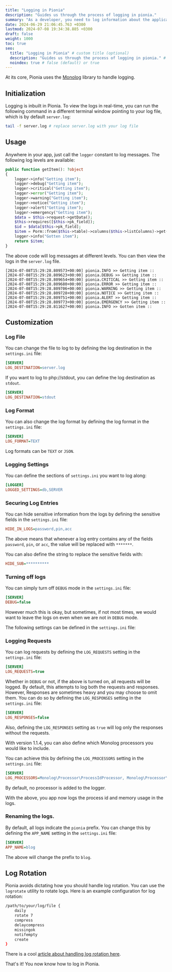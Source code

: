 ```yaml
---
title: "Logging in Pionia"
description: "Guides us through the process of logging in pionia."
summary: "As a developer, you need to log information about the application's state, errors, and other important information. This guide will show you how to log in pionia."
date: 2024-06-29 21:06:45.763 +0300
lastmod: 2024-07-08 19:34:38.885 +0300
draft: false
weight: 1000
toc: true
seo:
  title: "Logging in Pionia" # custom title (optional)
  description: "Guides us through the process of logging in pionia." # custom description (recommended)
  noindex: true # false (default) or true
---
```

    

At its core, Pionia uses the [Monolog](https://github.com/Seldaek/monolog) library to handle logging.

## Initialization

Logging is inbuilt in Pionia. To view the logs in real-time, you can run the following command in a different terminal window pointing to your log file, which is by default `server.log`:

```bash
tail -f server.log # replace server.log with your log file
```

## Usage

Anywhere in your app, just call the `logger` constant to log messages. The following log levels are available:
```php
public function getItem(): ?object
{
    logger->info("Getting item");
    logger->debug("Getting item");
    logger->critical("Getting item");
    logger->error("Getting item");
    logger->warning("Getting item");
    logger->notice("Getting item");
    logger->alert("Getting item");
    logger->emergency("Getting item");
    $data = $this->request->getData();
    $this->requires([$this->pk_field]);
    $id = $data[$this->pk_field];
    $item = Porm::from($this->table)->columns($this->listColumns)->get($id);
    logger->info("Gotten item");
    return $item;
}
```

The above code will log messages at different levels. You can then view the logs in the `server.log` file.

```text
[2024-07-08T15:29:28.809573+00:00] pionia.INFO >> Getting item ::  
[2024-07-08T15:29:28.809623+00:00] pionia.DEBUG >> Getting item ::  
[2024-07-08T15:29:28.809654+00:00] pionia.CRITICAL >> Getting item ::  
[2024-07-08T15:29:28.809680+00:00] pionia.ERROR >> Getting item ::  
[2024-07-08T15:29:28.809706+00:00] pionia.WARNING >> Getting item ::  
[2024-07-08T15:29:28.809728+00:00] pionia.NOTICE >> Getting item ::  
[2024-07-08T15:29:28.809751+00:00] pionia.ALERT >> Getting item ::  
[2024-07-08T15:29:28.809773+00:00] pionia.EMERGENCY >> Getting item ::  
[2024-07-08T15:29:28.811627+00:00] pionia.INFO >> Gotten item :: 
```

## Customization

### Log File
You can change the file to log to by defining the log destination in the `settings.ini` file:

```ini
[SERVER]
LOG_DESTINATION=server.log
```
If you want to log to php://stdout, you can define the log destination as `stdout`.

```ini
[SERVER]
LOG_DESTINATION=stdout
```

### Log Format

You can also change the log format by defining the log format in the `settings.ini` file:

```ini
[SERVER]
LOG_FORMAT=TEXT
```
Log formats can be `TEXT` or `JSON`.

### Logging Settings

You can define the sections of `settings.ini` you want to log along:

```ini
[LOGGER]
LOGGED_SETTINGS=db,SERVER
```

### Securing Log Entries

You can hide sensitive information from the logs by defining the sensitive fields in the `settings.ini` file:

```ini
HIDE_IN_LOGS=password,pin,acc
```
The above means that whenever a log entry contains any of the fields `password`, `pin`, or `acc`, the value will be replaced with `*******`.

You can also define the string to replace the sensitive fields with:

```ini
HIDE_SUB=**********
```

### Turning off logs
You can simply turn off `DEBUG` mode in the `settings.ini` file:

```ini
[SERVER]
DEBUG=false
```

However much this is okay, but sometimes, if not most times, we would want to leave the logs on even when we are not in `DEBUG` mode.

The following settings can be defined in the `settings.ini` file:

### Logging Requests
You can log requests by defining the `LOG_REQUESTS` setting in the `settings.ini` file:

```ini
[SERVER]
LOG_REQUESTS=true
```
Whether in `DEBUG` or not, if the above is turned on, all requests will be logged.
By default, this attempts to log both the requests and responses. However, Responses are sometimes heavy and you may choose to omit them. You can do so by defining the `LOG_RESPONSES` setting in the `settings.ini` file:

```ini
[SERVER]
LOG_RESPONSES=false
```

Also, defining the `LOG_RESPONSES` setting as `true` will log only the responses without the requests.


With version 1.1.4, you can also define which Monolog processors you would like to include.

You can achieve this by defining the `LOG_PROCESSORS` setting in the `settings.ini` file:

```ini
[SERVER]
LOG_PROCESSORS=Monolog\Processor\ProcessIdProcessor, Monolog\Processor\MemoryUsageProcessor
```
By default, no processor is added to the logger.

With the above, you app now logs the process id and memory usage in the logs.

### Renaming the logs.

By default, all logs indicate the `pionia` prefix. You can change this by defining the `APP_NAME` setting in the `settings.ini` file:

```ini
[SERVER]
APP_NAME=blog
```
The above will change the prefix to `blog`.

## Log Rotation

Pionia avoids dictating how you should handle log rotation. You can use the `logrotate` utility to rotate logs. Here is an example configuration for log rotation:

```bash
/path/to/your/log/file {
    daily
    rotate 7
    compress
    delaycompress
    missingok
    notifempty
    create
}
```

There is a cool [article about handling log rotation here](https://www.digitalocean.com/community/tutorials/how-to-manage-logfiles-with-logrotate-on-ubuntu-16-04).

That's it! You now know how to log in Pionia.
